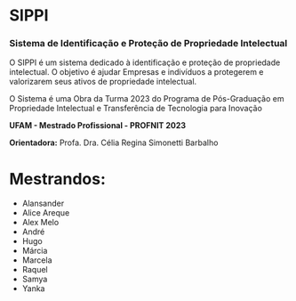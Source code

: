 # SIPPI
### Sistema de Identificação e Proteção de Propriedade Intelectual

O SIPPI é um sistema dedicado à identificação e proteção de propriedade intelectual.
O objetivo é ajudar Empresas e indivíduos a protegerem e valorizarem seus ativos de propriedade intelectual.

O Sistema é uma Obra da Turma 2023 do Programa de Pós-Graduação em Propriedade Intelectual e Transferência de Tecnologia para Inovação

**UFAM - Mestrado Profissional - PROFNIT 2023**

**Orientadora:** Profa. Dra. Célia Regina Simonetti Barbalho

# Mestrandos:
- Alansander
- Alice Areque
- Alex Melo
- André
- Hugo
- Márcia
- Marcela
- Raquel
- Samya
- Yanka
